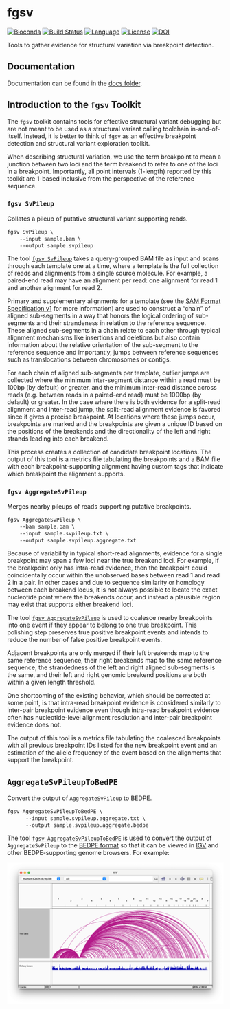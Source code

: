 # fgsv

[![Bioconda][bioconda-badge-link]][bioconda-link]
[![Build Status][github-badge]][github-link]
[![Language][scala-badge]][scala-link]
[![License][license-badge]][license-link]
[![DOI][doi-badge]][doi-link]

[bioconda-badge-link]: https://img.shields.io/conda/dn/bioconda/fgsv.svg?label=Bioconda
[bioconda-link]:       http://bioconda.github.io/recipes/fgsv/README.html
[github-badge]:        https://github.com/fulcrumgenomics/fgsv/actions/workflows/unittests.yaml/badge.svg?branch=main
[github-link]:         https://github.com/fulcrumgenomics/fgsv/actions/workflows/unittests.yaml
[scala-badge]:         https://img.shields.io/badge/language-scala-c22d40.svg
[scala-link]:          https://www.scala-lang.org/
[license-badge]:       https://img.shields.io/badge/license-MIT-blue.svg
[license-link]:        https://github.com/fulcrumgenomics/fgsv/blob/main/LICENSE
[doi-badge]:           https://zenodo.org/badge/454071954.svg
[doi-link]:            https://zenodo.org/doi/10.5281/zenodo.10452647

Tools to gather evidence for structural variation via breakpoint detection.

## Documentation

Documentation can be found in the [docs folder](docs/01_Introduction.md).

## Introduction to the `fgsv` Toolkit

The `fgsv` toolkit contains tools for effective structural variant debugging but are not meant to be used as a structural variant calling toolchain in-and-of-itself.
Instead, it is better to think of `fgsv` as an effective breakpoint detection and structural variant exploration toolkit.

When describing structural variation, we use the term breakpoint to mean a junction between two loci and the term breakend to refer to one of the loci in a breakpoint.
Importantly, all point intervals (1-length) reported by this toolkit are 1-based inclusive from the perspective of the reference sequence.

### `fgsv SvPileup`

Collates a pileup of putative structural variant supporting reads.

```console
fgsv SvPileup \
    --input sample.bam \
    --output sample.svpileup
```

The tool [`fgsv SvPileup`](https://github.com/fulcrumgenomics/fgsv/blob/main/docs/tools/SvPileup.md) takes a query-grouped BAM file as input and scans through each template one at a time, where a template is the full collection of reads and alignments from a single source molecule.
For example, a paired-end read may have an alignment per read: one alignment for read 1 and another alignment for read 2.

Primary and supplementary alignments for a template (see the [SAM Format Specification v1](https://samtools.github.io/hts-specs/SAMv1.pdf) for more information) are used to construct a “chain” of aligned sub-segments in a way that honors the logical ordering of sub-segments and their strandeness in relation to the reference sequence.
These aligned sub-segments in a chain relate to each other through typical alignment mechanisms like insertions and deletions but also contain information about the relative orientation of the sub-segment to the reference sequence and importantly, jumps between reference sequences such as translocations between chromosomes or contigs.

For each chain of aligned sub-segments per template, outlier jumps are collected where the minimum inter-segment distance within a read must be 100bp (by default) or greater, and the minimum inter-read distance across reads (e.g. between reads in a paired-end read) must be 1000bp (by default) or greater.
In the case where there is both evidence for a split-read alignment and inter-read jump, the split-read alignment evidence is favored since it gives a precise breakpoint.
At locations where these jumps occur, breakpoints are marked and the breakpoints are given a unique ID based on the positions of the breakends and the directionality of the left and right strands leading into each breakend.

This process creates a collection of candidate breakpoint locations.
The output of this tool is a metrics file tabulating the breakpoints and a BAM file with each breakpoint-supporting alignment having custom tags that indicate which breakpoint the alignment supports.

### `fgsv AggregateSvPileup`

Merges nearby pileups of reads supporting putative breakpoints.

```console
fgsv AggregateSvPileup \
    --bam sample.bam \
    --input sample.svpileup.txt \
    --output sample.svpileup.aggregate.txt
```

Because of variability in typical short-read alignments, evidence for a single breakpoint may span a few loci near the true breakend loci. For example, if the breakpoint only has intra-read evidence, then the breakpoint could coincidentally occur within the unobserved bases between read 1 and read 2 in a pair. In other cases and due to sequence similarity or homology between each breakend locus, it is not always possible to locate the exact nucleotide point where the breakends occur, and instead a plausible region may exist that supports either breakend loci.

The tool [`fgsv AggregateSvPileup`](https://github.com/fulcrumgenomics/fgsv/blob/main/docs/tools/AggregateSvPileup.md) is used to coalesce nearby breakpoints into one event if they appear to belong to one true breakpoint.
This polishing step preserves true positive breakpoint events and intends to reduce the number of false positive breakpoint events.

Adjacent breakpoints are only merged if their left breakends map to the same reference sequence, their right breakends map to the same reference sequence, the strandedness of the left and right aligned sub-segments is the same, and their left and right genomic breakend positions are both within a given length threshold.

One shortcoming of the existing behavior, which should be corrected at some point, is that intra-read breakpoint evidence is considered similarly to inter-pair breakpoint evidence even though intra-read breakpoint evidence often has nucleotide-level alignment resolution and inter-pair breakpoint evidence does not.

The output of this tool is a metrics file tabulating the coalesced breakpoints with all previous breakpoint IDs listed for the new breakpoint event and an estimation of the allele frequency of the event based on the alignments that support the breakpoint.

## `AggregateSvPileupToBedPE`

Convert the output of `AggregateSvPileup` to BEDPE.

```console
fgsv AggregateSvPileupToBedPE \
      --input sample.svpileup.aggregate.txt \
      --output sample.svpileup.aggregate.bedpe
```

The tool [`fgsv AggregateSvPileupToBedPE`](https://github.com/fulcrumgenomics/fgsv/blob/main/docs/tools/AggregateSvPileupToBedPE.md) is used to convert the output of `AggregateSvPileup` to the [BEDPE format](https://bedtools.readthedocs.io/en/latest/content/general-usage.html#bedpe-format) so that it can be viewed in [IGV](https://igv.org/) and other BEDPE-supporting genome browsers. For example:

![BEDPE in IGV](docs/img/fgsv-bedpe.png)
